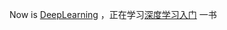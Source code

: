 Now is [DeepLearning](DeepLearning) ，正在学习[深度学习入门](https://github.com/qiaohaoforever/DeepLearningFromScratch) 一书
